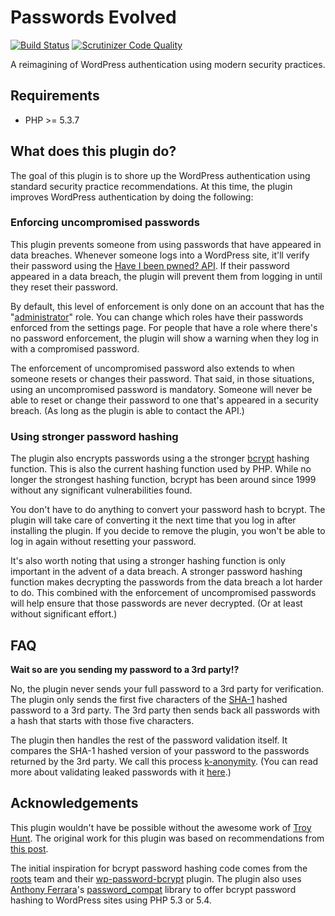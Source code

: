 # Passwords Evolved 

[![Build Status](https://travis-ci.org/carlalexander/passwords-evolved.svg)](https://travis-ci.org/carlalexander/passwords-evolved) [![Scrutinizer Code Quality](https://scrutinizer-ci.com/g/carlalexander/passwords-evolved/badges/quality-score.png?b=master)](https://scrutinizer-ci.com/g/carlalexander/passwords-evolved/?branch=master)

A reimagining of WordPress authentication using modern security practices.

## Requirements

 * PHP >= 5.3.7

## What does this plugin do?

The goal of this plugin is to shore up the WordPress authentication using standard security practice recommendations. At this time, the plugin improves WordPress authentication by doing the following:

### Enforcing uncompromised passwords

This plugin prevents someone from using passwords that have appeared in data breaches. Whenever someone logs into a WordPress site, it'll verify their password using the [Have I been pwned? API](https://haveibeenpwned.com/API/v2). If their password appeared in a data breach, the plugin will prevent them from logging in until they reset their password. 

By default, this level of enforcement is only done on an account that has the "[administrator](https://codex.wordpress.org/Roles_and_Capabilities#Administrator)" role. You can change which roles have their passwords enforced from the settings page. For people that have a role where there's no password enforcement, the plugin will show a warning when they log in with a compromised password.

The enforcement of uncompromised password also extends to when someone resets or changes their password. That said, in those situations, using an uncompromised password is mandatory. Someone will never be able to reset or change their password to one that's appeared in a security breach. (As long as the plugin is able to contact the API.)

### Using stronger password hashing

The plugin also encrypts passwords using a the stronger [bcrypt](https://en.wikipedia.org/wiki/Bcrypt) hashing function. This is also the current hashing function used by PHP. While no longer the strongest hashing function, bcrypt has been around since 1999 without any significant vulnerabilities found.

You don't have to do anything to convert your password hash to bcrypt. The plugin will take care of converting it the next time that you log in after installing the plugin. If you decide to remove the plugin, you won't be able to log in again without resetting your password.

It's also worth noting that using a stronger hashing function is only important in the advent of a data breach. A stronger password hashing function makes decrypting the passwords from the data breach a lot harder to do. This combined with the enforcement of uncompromised passwords will help ensure that those passwords are never decrypted. (Or at least without significant effort.)

## FAQ

**Wait so are you sending my password to a 3rd party!?**

No, the plugin never sends your full password to a 3rd party for verification. The plugin only sends the first five characters of the [SHA-1](https://en.wikipedia.org/wiki/Sha1) hashed password to a 3rd party. The 3rd party then sends back all passwords with a hash that starts with those five characters. 

The plugin then handles the rest of the password validation itself. It compares the SHA-1 hashed version of your password to the passwords returned by the 3rd party. We call this process [k-anonymity](https://en.wikipedia.org/wiki/K-anonymity). (You can read more about validating leaked passwords with it [here](https://blog.cloudflare.com/validating-leaked-passwords-with-k-anonymity/).)

## Acknowledgements

This plugin wouldn't have be possible without the awesome work of [Troy Hunt](https://www.troyhunt.com). The original work for this plugin was based on recommendations from [this post](https://www.troyhunt.com/passwords-evolved-authentication-guidance-for-the-modern-era/).

The initial inspiration for bcrypt password hashing code comes from the [roots](https://roots.io) team and their [wp-password-bcrypt](https://github.com/roots/wp-password-bcrypt) plugin. The plugin also uses [Anthony Ferrara](http://blog.ircmaxell.com/)'s [password_compat](https://github.com/ircmaxell/password_compat) library to offer bcrypt password hashing to WordPress sites using PHP 5.3 or 5.4. 